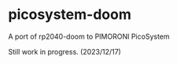 # picosystem-doom
A port of rp2040-doom to PIMORONI PicoSystem

Still work in progress. (2023/12/17)
